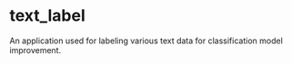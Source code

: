 # text_label
An application used for labeling various text data for classification model improvement.